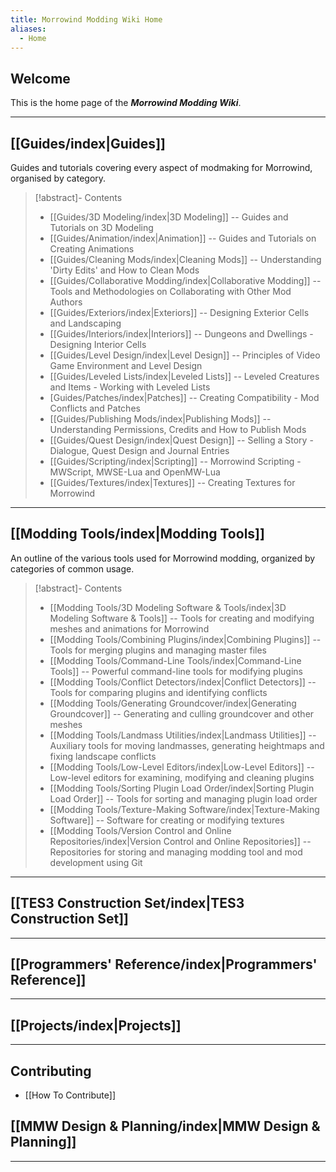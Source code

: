 ```yaml
---
title: Morrowind Modding Wiki Home
aliases:
  - Home
---
```

## Welcome

This is the home page of the ***Morrowind Modding Wiki***.

---

## [[Guides/index|Guides]] 

Guides and tutorials covering every aspect of modmaking for Morrowind, organised by category. 

>[!abstract]- Contents 
> 
>* [[Guides/3D Modeling/index|3D Modeling]] -- Guides and Tutorials on 3D Modeling 
>* [[Guides/Animation/index|Animation]] -- Guides and Tutorials on Creating Animations 
>* [[Guides/Cleaning Mods/index|Cleaning Mods]] -- Understanding 'Dirty Edits' and How to Clean Mods 
>* [[Guides/Collaborative Modding/index|Collaborative Modding]] -- Tools and Methodologies on Collaborating with Other Mod Authors 
>* [[Guides/Exteriors/index|Exteriors]] -- Designing Exterior Cells and Landscaping 
>* [[Guides/Interiors/index|Interiors]] -- Dungeons and Dwellings - Designing Interior Cells 
>* [[Guides/Level Design/index|Level Design]] -- Principles of Video Game Environment and Level Design 
>* [[Guides/Leveled Lists/index|Leveled Lists]] -- Leveled Creatures and Items - Working with Leveled Lists 
>* [Guides/Patches/index|Patches]] -- Creating Compatibility - Mod Conflicts and Patches
>* [[Guides/Publishing Mods/index|Publishing Mods]] -- Understanding Permissions, Credits and How to Publish Mods 
>* [[Guides/Quest Design/index|Quest Design]] -- Selling a Story - Dialogue, Quest Design and Journal Entries 
>* [[Guides/Scripting/index|Scripting]] -- Morrowind Scripting - MWScript, MWSE-Lua and OpenMW-Lua 
>* [[Guides/Textures/index|Textures]] -- Creating Textures for Morrowind 





---

## [[Modding Tools/index|Modding Tools]]

An outline of the various tools used for Morrowind modding, organized by categories of common usage.

>[!abstract]- Contents 
> 
>* [[Modding Tools/3D Modeling Software & Tools/index|3D Modeling Software & Tools]] -- Tools for creating and modifying meshes and animations for Morrowind
>* [[Modding Tools/Combining Plugins/index|Combining Plugins]] -- Tools for merging plugins and managing master files 
>* [[Modding Tools/Command-Line Tools/index|Command-Line Tools]] -- Powerful command-line tools for modifying plugins 
>* [[Modding Tools/Conflict Detectors/index|Conflict Detectors]] -- Tools for comparing plugins and identifying conflicts 
>* [[Modding Tools/Generating Groundcover/index|Generating Groundcover]] -- Generating and culling groundcover and other meshes 
>* [[Modding Tools/Landmass Utilities/index|Landmass Utilities]] -- Auxiliary tools for moving landmasses, generating heightmaps and fixing landscape conflicts 
>* [[Modding Tools/Low-Level Editors/index|Low-Level Editors]] -- Low-level editors for examining, modifying and cleaning plugins 
>* [[Modding Tools/Sorting Plugin Load Order/index|Sorting Plugin Load Order]] -- Tools for sorting and managing plugin load order 
>* [[Modding Tools/Texture-Making Software/index|Texture-Making Software]] -- Software for creating or modifying textures 
>* [[Modding Tools/Version Control and Online Repositories/index|Version Control and Online Repositories]] -- Repositories for storing and managing modding tool and mod development using Git 





---

## [[TES3 Construction Set/index|TES3 Construction Set]]

---

## [[Programmers' Reference/index|Programmers' Reference]]

---

## [[Projects/index|Projects]]

---
## Contributing
  - [[How To Contribute]]

## [[MMW Design & Planning/index|MMW Design & Planning]]

---
